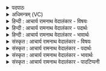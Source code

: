 <details><summary>पदपाठः</summary>

अ꣣य꣢म्। य꣡था꣢꣯। नः꣣। आ꣣भु꣡व꣢त्। आ꣣। भु꣡व꣢꣯त्। त्व꣡ष्टा꣢꣯। रू꣣पा꣢। इ꣣व। त꣡क्ष्या꣢꣯। अ꣣स्य꣢। क्र꣡त्वा꣢꣯। य꣡श꣢꣯स्वतः। ९४७।
</details>

<details><summary>अधिमन्त्रम् (VC)</summary>

- अग्निः
- प्रयोगो भार्गवः
- गायत्री
- षड्जः
</details>

<details><summary>हिन्दी : आचार्य रामनाथ वेदालंकार - विषयः</summary>

अगले मन्त्र में यह कहा गया है कि क्यों हम परमेश्वर के अभिमुख हों।
</details>

<details><summary>हिन्दी : आचार्य रामनाथ वेदालंकार - पदार्थः</summary>

पदार्थान्वयभाषाः -  हम परमेश्वर के अभिमुख होवें (यथा) जिससे, वह (नः) हममें, हमारे जीवनों में (आभुवत्) रम जाए, (त्वष्टा) बढ़ई (तक्ष्या रूपा इव) जैसे घड़े जानेवाले रूपों में रम जाता है। हम (यशस्वतः) यशस्वी (अस्य) इस परमेश्वर के (क्रत्वा) ज्ञान एवं कर्म से, संयुक्त होवें ॥२॥ यहाँ उपमालङ्कार है ॥२॥
</details>

<details><summary>हिन्दी : आचार्य रामनाथ वेदालंकार - भावार्थः</summary>

भावार्थभाषाः -  जगदीश्वर यदि हमारे जीवनों में व्याप्त हो जाता है तो सदा ही अच्छे-बुरे के विवेक से युक्त हम पुण्य कर्मों को ही करते हुए कीर्तिशाली होते हैं ॥२॥
</details>

<details><summary>संस्कृत : आचार्य रामनाथ वेदालंकार - विषयः</summary>

अथ कुतो वयं परमेश्वरस्याभिमुखाः स्यामेत्याह।
</details>

<details><summary>संस्कृत : आचार्य रामनाथ वेदालंकार - पदार्थः</summary>

पदार्थान्वयभाषाः -  वयमग्निं परमेश्वरमभिमुखाः भवेम (यथा) येन (अयम्) एषः परमेश्वरः (नः) अस्मान्, अस्माकं जीवनानीत्यर्थः (आभुवत्) व्याप्नुयात्। कथमिव ? (त्वष्टा) वर्धकिः (तक्ष्या रूपा इव) तक्षणीयानि रूपाणि यथा व्याप्नोति तथा। [शेश्छन्दसि बहुलम्। अ० ६।१।७० इति शेर्लोपः।] (यशस्वतः) कीर्तिमतः (अस्य) अग्नेः परमेश्वरस्य (क्रत्वा) क्रतुना प्रज्ञया कर्मणा वा, वयमनुगृहीताः स्याम ॥२॥ अत्रोपमालङ्कारः ॥२॥
</details>

<details><summary>संस्कृत : आचार्य रामनाथ वेदालंकार - भावार्थः</summary>

भावार्थभाषाः -  जगदीश्वरो यद्यस्माकं जीवनानि व्याप्नोति तर्हि सदैव सदसद्विवेकिनः पुण्यकर्माणः सन्तो वयं कीर्तिभाजो भवामः ॥२॥
</details>

<details><summary>संस्कृत : आचार्य रामनाथ वेदालंकार - पादटिप्पनी</summary>

टिप्पणी:   १.ऋ० ८।१०२।८।
</details>